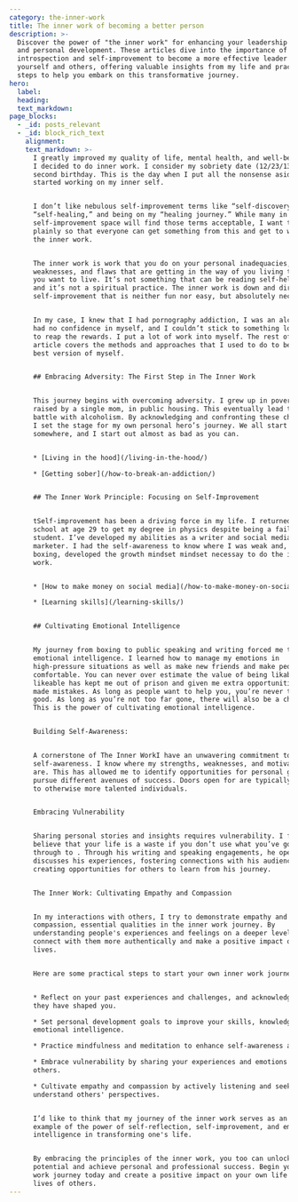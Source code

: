 ```yaml
---
category: the-inner-work
title: The inner work of becoming a better person
description: >-
  Discover the power of "the inner work" for enhancing your leadership skills
  and personal development. These articles dive into the importance of
  introspection and self-improvement to become a more effective leader of
  yourself and others, offering valuable insights from my life and practical
  steps to help you embark on this transformative journey.
hero:
  label:
  heading:
  text_markdown:
page_blocks:
  - _id: posts_relevant
  - _id: block_rich_text
    alignment:
    text_markdown: >-
      I greatly improved my quality of life, mental health, and well-being when
      I decided to do inner work. I consider my sobriety date (12/23/13) my
      second birthday. This is the day when I put all the nonsense aside and
      started working on my inner self.


      I don’t like nebulous self-improvement terms like “self-discovery,”
      “self-healing,” and being on my “healing journey.” While many in the
      self-improvement space will find those terms acceptable, I want to speak
      plainly so that everyone can get something from this and get to work on
      the inner work.


      The inner work is work that you do on your personal inadequacies,
      weaknesses, and flaws that are getting in the way of you living the life
      you want to live. It’s not something that can be reading self-help books
      and it’s not a spiritual practice. The inner work is down and dirty
      self-improvement that is neither fun nor easy, but absolutely necessary.


      In my case, I knew that I had pornography addiction, I was an alcoholic, I
      had no confidence in myself, and I couldn’t stick to something long enough
      to reap the rewards. I put a lot of work into myself. The rest of this
      article covers the methods and approaches that I used to do to become the
      best version of myself.


      ## Embracing Adversity: The First Step in The Inner Work


      This journey begins with overcoming adversity. I grew up in poverty,
      raised by a single mom, in public housing. This eventually lead to a
      battle with alcoholism. By acknowledging and confronting these challenges,
      I set the stage for my own personal hero’s journey. We all start
      somewhere, and I start out almost as bad as you can.


      * [Living in the hood](/living-in-the-hood/)

      * [Getting sober](/how-to-break-an-addiction/)


      ## The Inner Work Principle: Focusing on Self-Improvement


      tSelf-improvement has been a driving force in my life. I returned to
      school at age 29 to get my degree in physics despite being a failing math
      student. I’ve developed my abilities as a writer and social media
      marketer. I had the self-awareness to know where I was weak and, thanks to
      boxing, developed the growth mindset mindset necessay to do the inner
      work.


      * [How to make money on social media](/how-to-make-money-on-social-media/)

      * [Learning skills](/learning-skills/)


      ## Cultivating Emotional Intelligence


      My journey from boxing to public speaking and writing forced me to develop
      emotional intelligence. I learned how to manage my emotions in
      high-pressure situations as well as make new friends and make people feel
      comfortable. You can never over estimate the value of being likable. Being
      likeable has kept me out of prison and given me extra opportunities when I
      made mistakes. As long as people want to help you, you’re never too far
      good. As long as you’re not too far gone, there will also be a chance.
      This is the power of cultivating emotional intelligence.


      Building Self-Awareness:


      A cornerstone of The Inner WorkI have an unwavering commitment to
      self-awareness. I know where my strengths, weaknesses, and motivations
      are. This has allowed me to identify opportunities for personal growth and
      pursue different avenues of success. Doors open for are typically closed
      to otherwise more talented individuals.


      Embracing Vulnerability


      Sharing personal stories and insights requires vulnerability. I firmly
      believe that your life is a waste if you don’t use what you’ve gone
      through to . Through his writing and speaking engagements, he openly
      discusses his experiences, fostering connections with his audience and
      creating opportunities for others to learn from his journey.


      The Inner Work: Cultivating Empathy and Compassion


      In my interactions with others, I try to demonstrate empathy and
      compassion, essential qualities in the inner work journey. By
      understanding people's experiences and feelings on a deeper level, I can
      connect with them more authentically and make a positive impact on their
      lives.


      Here are some practical steps to start your own inner work journey:


      * Reflect on your past experiences and challenges, and acknowledge how
      they have shaped you.

      * Set personal development goals to improve your skills, knowledge, or
      emotional intelligence.

      * Practice mindfulness and meditation to enhance self-awareness and focus.

      * Embrace vulnerability by sharing your experiences and emotions with
      others.

      * Cultivate empathy and compassion by actively listening and seeking to
      understand others' perspectives.


      I’d like to think that my journey of the inner work serves as an inspiring
      example of the power of self-reflection, self-improvement, and emotional
      intelligence in transforming one's life.


      By embracing the principles of the inner work, you too can unlock your
      potential and achieve personal and professional success. Begin your inner
      work journey today and create a positive impact on your own life and the
      lives of others.
---
```

